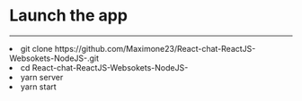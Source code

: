 Launch the app
===============
***
<li>
git clone https://github.com/Maximone23/React-chat-ReactJS-Websokets-NodeJS-.git
<li>
cd React-chat-ReactJS-Websokets-NodeJS-
<li>
yarn server
<li>
yarn start


